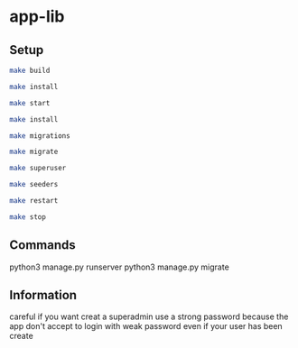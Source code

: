 # app-lib

## Setup

```bash
make build
```

```bash
make install
```

```bash
make start
```

```bash
make install
```

```bash
make migrations
```

```bash
make migrate
```

```bash
make superuser
```

```bash
make seeders
```

```bash
make restart
```

```bash
make stop
```

## Commands

python3 manage.py runserver
python3 manage.py migrate

## Information 
careful if you want creat a superadmin use a strong password because the app don't accept to login with weak password even if your user has been create
